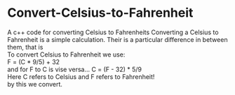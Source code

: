 # Convert-Celsius-to-Fahrenheit
A c++ code for converting Celsius to Fahrenheits
Converting a Celsius to Fahrenheit is a simple calculation. Their is a particular difference in between them, that is 
<br>
To convert Celsius to Fahrenheit we use:
<br>
F = (C * 9/5) + 32 <br> 
and for F to C is vise versa... C = (F - 32) * 5/9
<br>
Here C refers to Celsius and F refers to Fahrenheit! 
<br> by this we convert.
